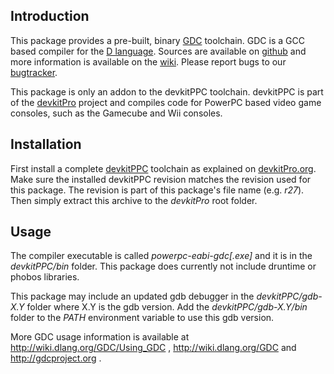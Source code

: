 ## Introduction
This package provides a pre-built, binary [GDC](http://gdcproject.org) toolchain. GDC is a GCC based compiler for the [D language](http://dlang.org).
Sources are available on [github](https://github.com/D-Programming-GDC) and more information is available on the [wiki](http://wiki.dlang.org/GDC). Please
report bugs to our [bugtracker](http://bugzilla.gdcproject.org/).

This package is only an addon to the devkitPPC toolchain. devkitPPC is part of the [devkitPro](https://devkitpro.org/) project
and compiles code for PowerPC based video game consoles, such as the Gamecube and Wii consoles.


## Installation
First install a complete [devkitPPC](https://devkitpro.org/) toolchain as explained on [devkitPro.org](http://devkitpro.org/wiki/Getting_Started).
Make sure the installed devkitPPC revision matches the revision used for this package. The revision is part of this package's file name (e.g. _r27_).
Then simply extract this archive to the _devkitPro_ root folder.


## Usage
The compiler executable is called _powerpc-eabi-gdc[.exe]_ and it is in the _devkitPPC/bin_ folder. This package does
currently not include druntime or phobos libraries.

This package may include an updated gdb debugger in the _devkitPPC/gdb-X.Y_ folder where X.Y is the gdb version. Add the
_devkitPPC/gdb-X.Y/bin_ folder to the _PATH_ environment variable to use this gdb version.

More GDC usage information is available at http://wiki.dlang.org/GDC/Using_GDC ,
http://wiki.dlang.org/GDC and http://gdcproject.org .
